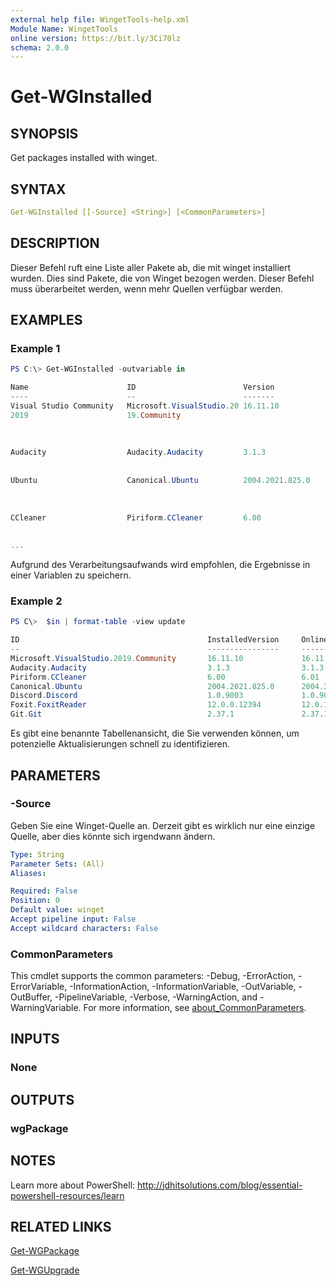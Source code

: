 ```yaml
---
external help file: WingetTools-help.xml
Module Name: WingetTools
online version: https://bit.ly/3Ci70lz
schema: 2.0.0
---
```


# Get-WGInstalled

## SYNOPSIS

Get packages installed with winget.

## SYNTAX

```yaml
Get-WGInstalled [[-Source] <String>] [<CommonParameters>]
```

## DESCRIPTION

Dieser Befehl ruft eine Liste aller Pakete ab, die mit winget installiert wurden. Dies sind Pakete, die von Winget bezogen werden. Dieser Befehl muss überarbeitet werden, wenn mehr Quellen verfügbar werden.

## EXAMPLES

### Example 1

```powershell
PS C:\> Get-WGInstalled -outvariable in

Name                      ID                        Version             Description
----                      --                        -------             -----------
Visual Studio Community   Microsoft.VisualStudio.20 16.11.10            The Community edition of Visual Studio, an
2019                      19.Community                                  integrated development environment (IDE) from
                                                                        Microsoft.  Individual developers have no
                                                                        restrictions on their use of the Community
                                                                        edition.
Audacity                  Audacity.Audacity         3.1.3               Audacity is a free, easy-to-use, multi-track
                                                                        audio editor and recorder for Windows, macOS,
                                                                        GNU/Linux and other operating systems.
Ubuntu                    Canonical.Ubuntu          2004.2021.825.0     Ubuntu on Windows allows you to use Ubuntu
                                                                        Terminal and run Ubuntu command line
                                                                        utilities including bash, ssh, git, apt and
                                                                        many more. This is the latest LTS release.
CCleaner                  Piriform.CCleaner         6.00                CCleaner is a utility used to clean
                                                                        potentially unwanted files and invalid
                                                                        Windows Registry entries from a computer.
...
```

Aufgrund des Verarbeitungsaufwands wird empfohlen, die Ergebnisse in einer Variablen zu speichern.

### Example 2

```powershell
PS C\>  $in | format-table -view update

ID                                          InstalledVersion     OnlineVersion        Update
--                                          ----------------     -------------        ------
Microsoft.VisualStudio.2019.Community       16.11.10             16.11.17             True
Audacity.Audacity                           3.1.3                3.1.3                False
Piriform.CCleaner                           6.00                 6.01                 True
Canonical.Ubuntu                            2004.2021.825.0      2004.2021.825.0      False
Discord.Discord                             1.0.9003             1.0.9005             True
Foxit.FoxitReader                           12.0.0.12394         12.0.1.12430         True
Git.Git                                     2.37.1               2.37.1               False
```

Es gibt eine benannte Tabellenansicht, die Sie verwenden können, um potenzielle Aktualisierungen schnell zu identifizieren.

## PARAMETERS

### -Source

Geben Sie eine Winget-Quelle an. Derzeit gibt es wirklich nur eine einzige Quelle, aber dies könnte sich irgendwann ändern.

```yaml
Type: String
Parameter Sets: (All)
Aliases:

Required: False
Position: 0
Default value: winget
Accept pipeline input: False
Accept wildcard characters: False
```

### CommonParameters

This cmdlet supports the common parameters: -Debug, -ErrorAction, -ErrorVariable, -InformationAction, -InformationVariable, -OutVariable, -OutBuffer, -PipelineVariable, -Verbose, -WarningAction, and -WarningVariable. For more information, see [about_CommonParameters](http://go.microsoft.com/fwlink/?LinkID=113216).

## INPUTS

### None

## OUTPUTS

### wgPackage

## NOTES

Learn more about PowerShell:
http://jdhitsolutions.com/blog/essential-powershell-resources/learn

## RELATED LINKS

[Get-WGPackage](Get-WGPackage.md)

[Get-WGUpgrade](Get-WGUpgrade.md)

